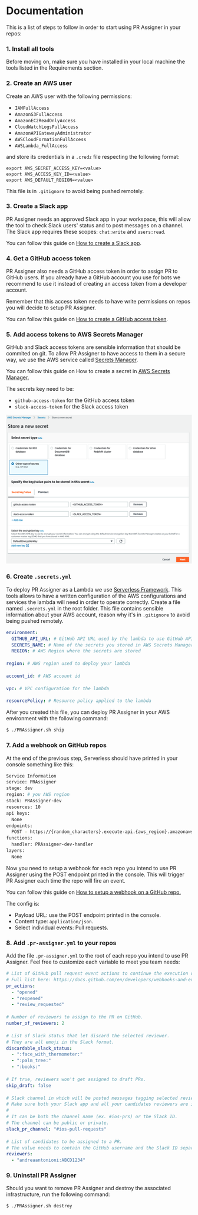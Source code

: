 # Documentation

This is a list of steps to follow in order to start using PR Assigner in your repos:

### 1. Install all tools

Before moving on, make sure you have installed in your local machine the tools listed in the Requirements section.

### 2. Create an AWS user

Create an AWS user with the following permissions:

- `IAMFullAccess`
- `AmazonS3FullAccess`
- `AmazonEC2ReadOnlyAccess`
- `CloudWatchLogsFullAccess`
- `AmazonAPIGatewayAdministrator`
- `AWSCloudFormationFullAccess`
- `AWSLambda_FullAccess`

and store its credentials in a `.credz` file respecting the following format:

```
export AWS_SECRET_ACCESS_KEY=<value>
export AWS_ACCESS_KEY_ID=<value>
export AWS_DEFAULT_REGION=<value>
```

This file is in `.gitignore` to avoid being pushed remotely.

### 3. Create a Slack app

PR Assigner needs an approved Slack app in your workspace, this will allow the tool to check Slack users' status and to post messages on a channel. The Slack app requires these scopes: `chat:write` and `users:read`.

You can follow this guide on [How to create a Slack app](https://api.slack.com/authentication/basics).

### 4. Get a GitHub access token

PR Assigner also needs a GitHub access token in order to assign PR to GitHub users. If you already have a GitHub account you use for bots we recommend to use it instead of creating an access token from a developer account.

Remember that this access token needs to have write permissions on repos you will decide to setup PR Assigner.

You can follow this guide on [How to create a GitHub access token](https://docs.github.com/en/github/authenticating-to-github/creating-a-personal-access-token).

### 5. Add access tokens to AWS Secrets Manager

GitHub and Slack access tokens are sensible information that should be commited on git. To allow PR Assigner to have access to them in a secure way, we use the AWS service called [Secrets Manager](https://docs.aws.amazon.com/secretsmanager/latest/userguide/intro.html).

You can follow this guide on How to create a secret in [AWS Secrets Manager.](https://docs.aws.amazon.com/secretsmanager/latest/userguide/manage_create-basic-secret.html)

The secrets key need to be:
* `github-access-token` for the GitHub access token
* `slack-access-token` for the Slack access token

![secrets-manager](../assets/secrets_manager_example.png)

### 6. Create `.secrets.yml`

To deploy PR Assigner as a Lambda we use [Serverless Framework](https://www.serverless.com/framework/docs/getting-started/). This tools allows to have a written configuration of the AWS configurations and services the lambda will need in order to operate correctly.
Create a file named `.secrets.yml` in the root folder. This file contains sensible information about your AWS account, reason why it's in `.gitignore` to avoid being pushed remotely.

```yml
environment:
  GITHUB_API_URL: # GitHub API URL used by the lambda to use GitHub APIs
  SECRETS_NAME: # Name of the secrets you stored in AWS Secrets Manager
  REGION: # AWS Region where the secrets are stored

region: # AWS region used to deploy your lambda

account_id: # AWS account id

vpc: # VPC configuration for the lambda

resourcePolicy: # Resource policy applied to the lambda
```

After you created this file, you can deploy PR Assigner in your AWS environment with the following command:

```sh
$ ./PRAssigner.sh ship
```

### 7. Add a webhook on GitHub repos

At the end of the previous step, Serverless should have printed in your console something like this:

```sh
Service Information
service: PRAssigner
stage: dev
region: # you AWS region
stack: PRAssigner-dev
resources: 10
api keys:
  None
endpoints:
  POST - https://{random_characters}.execute-api.{aws_region}.amazonaws.com/dev/github-event
functions:
  handler: PRAssigner-dev-handler
layers:
  None
```

Now you need to setup a webhook for each repo you intend to use PR Assigner using the POST endpoint printed in the console. This will trigger PR Assigner each time the repo will fire an event.

You can follow this guide on [How to setup a webhook on a GitHub repo.](https://docs.github.com/en/developers/webhooks-and-events/creating-webhooks#setting-up-a-webhook)

The config is:
* Payload URL: use the POST endpoint printed in the console.
* Content type: `application/json`.
* Select individual events: Pull requests.

### 8. Add `.pr-assigner.yml` to your repos

Add the file `.pr-assigner.yml` to the root of each repo you intend to use PR Assigner. Feel free to customize each variable to meet you team needs:
```yml
# List of GitHub pull request event actions to continue the execution of PR Assigner.
# Full list here: https://docs.github.com/en/developers/webhooks-and-events/github-event-types#pullrequestevent
pr_actions:
  - "opened"
  - "reopened"
  - "review_requested"

# Number of reviewers to assign to the PR on GitHub.
number_of_reviewers: 2

# List of Slack status that let discard the selected reviewer.
# They are all emoji in the Slack format.
discardable_slack_status:
  - ":face_with_thermometer:"
  - ":palm_tree:"
  - ":books:"

# If true, reviewers won't get assigned to draft PRs.
skip_draft: false

# Slack channel in which will be posted messages tagging selected reviewers.
# Make sure both your Slack app and all your candidates reviewers are invited in this channel.
#
# It can be both the channel name (ex. #ios-prs) or the Slack ID.
# The channel can be public or private.
slack_pr_channel: "#ios-pull-requests"

# List of candidates to be assigned to a PR.
# The value needs to contain the GitHub username and the Slack ID separate by ":" (ex. "andreaantonioni:ABCD1234").
reviewers:
  - "andreaantonioni:ABCD1234"
```

### 9. Uninstall PR Assigner

Should you want to remove PR Assigner and destroy the associated infrastructure, run the following command:

```sh
$ ./PRAssigner.sh destroy
```
